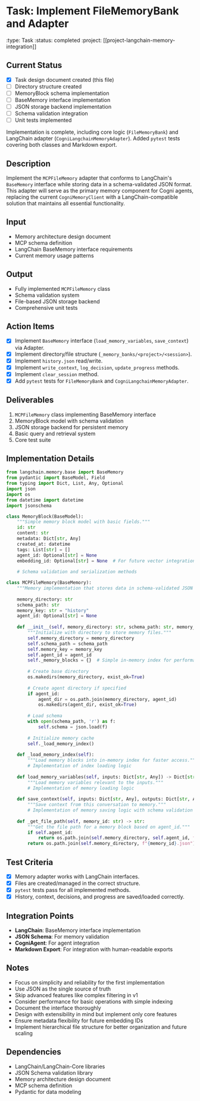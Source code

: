 # Task: Implement FileMemoryBank and Adapter
:type: Task
:status: completed
:project: [[project-langchain-memory-integration]]

## Current Status
- [x] Task design document created (this file)
- [ ] Directory structure created
- [ ] MemoryBlock schema implementation
- [ ] BaseMemory interface implementation
- [ ] JSON storage backend implementation
- [ ] Schema validation integration
- [ ] Unit tests implemented

Implementation is complete, including core logic (`FileMemoryBank`) and LangChain adapter (`CogniLangchainMemoryAdapter`). Added `pytest` tests covering both classes and Markdown export.

## Description
Implement the `MCPFileMemory` adapter that conforms to LangChain's `BaseMemory` interface while storing data in a schema-validated JSON format. This adapter will serve as the primary memory component for Cogni agents, replacing the current `CogniMemoryClient` with a LangChain-compatible solution that maintains all essential functionality.

## Input
- Memory architecture design document
- MCP schema definition
- LangChain BaseMemory interface requirements
- Current memory usage patterns

## Output
- Fully implemented `MCPFileMemory` class
- Schema validation system
- File-based JSON storage backend
- Comprehensive unit tests

## Action Items
- [x] Implement `BaseMemory` interface (`load_memory_variables`, `save_context`) via Adapter.
- [x] Implement directory/file structure (`_memory_banks/<project>/<session>`).
- [x] Implement `history.json` read/write.
- [x] Implement `write_context`, `log_decision`, `update_progress` methods.
- [x] Implement `clear_session` method.
- [x] Add `pytest` tests for `FileMemoryBank` and `CogniLangchainMemoryAdapter`.

## Deliverables
1. `MCPFileMemory` class implementing BaseMemory interface
2. MemoryBlock model with schema validation
3. JSON storage backend for persistent memory
4. Basic query and retrieval system
5. Core test suite

## Implementation Details
```python
from langchain.memory.base import BaseMemory
from pydantic import BaseModel, Field
from typing import Dict, List, Any, Optional
import json
import os
from datetime import datetime
import jsonschema

class MemoryBlock(BaseModel):
    """Simple memory block model with basic fields."""
    id: str
    content: str
    metadata: Dict[str, Any]
    created_at: datetime
    tags: List[str] = []
    agent_id: Optional[str] = None
    embedding_id: Optional[str] = None  # For future vector integration
    
    # Schema validation and serialization methods

class MCPFileMemory(BaseMemory):
    """Memory implementation that stores data in schema-validated JSON files."""
    
    memory_directory: str
    schema_path: str
    memory_key: str = "history"
    agent_id: Optional[str] = None
    
    def __init__(self, memory_directory: str, schema_path: str, memory_key: str = "history", agent_id: Optional[str] = None):
        """Initialize with directory to store memory files."""
        self.memory_directory = memory_directory
        self.schema_path = schema_path
        self.memory_key = memory_key
        self.agent_id = agent_id
        self._memory_blocks = {}  # Simple in-memory index for performance
        
        # Create base directory
        os.makedirs(memory_directory, exist_ok=True)
        
        # Create agent directory if specified
        if agent_id:
            agent_dir = os.path.join(memory_directory, agent_id)
            os.makedirs(agent_dir, exist_ok=True)
            
        # Load schema
        with open(schema_path, 'r') as f:
            self.schema = json.load(f)
            
        # Initialize memory cache
        self._load_memory_index()
    
    def _load_memory_index(self):
        """Load memory blocks into in-memory index for faster access."""
        # Implementation of index loading logic
    
    def load_memory_variables(self, inputs: Dict[str, Any]) -> Dict[str, Any]:
        """Load memory variables relevant to the inputs."""
        # Implementation of memory loading logic
        
    def save_context(self, inputs: Dict[str, Any], outputs: Dict[str, Any]) -> None:
        """Save context from this conversation to memory."""
        # Implementation of memory saving logic with schema validation
        
    def _get_file_path(self, memory_id: str) -> str:
        """Get the file path for a memory block based on agent_id."""
        if self.agent_id:
            return os.path.join(self.memory_directory, self.agent_id, f"{memory_id}.json")
        return os.path.join(self.memory_directory, f"{memory_id}.json")
```

## Test Criteria
- [x] Memory adapter works with LangChain interfaces.
- [x] Files are created/managed in the correct structure.
- [x] `pytest` tests pass for all implemented methods.
- [x] History, context, decisions, and progress are saved/loaded correctly.

## Integration Points
- **LangChain**: BaseMemory interface implementation
- **JSON Schema**: For memory validation
- **CogniAgent**: For agent integration
- **Markdown Export**: For integration with human-readable exports

## Notes
- Focus on simplicity and reliability for the first implementation
- Use JSON as the single source of truth
- Skip advanced features like complex filtering in v1
- Consider performance for basic operations with simple indexing
- Document the interface thoroughly
- Design with extensibility in mind but implement only core features
- Ensure metadata flexibility for future embedding IDs
- Implement hierarchical file structure for better organization and future scaling

## Dependencies
- LangChain/LangChain-Core libraries
- JSON Schema validation library
- Memory architecture design document
- MCP schema definition
- Pydantic for data modeling 